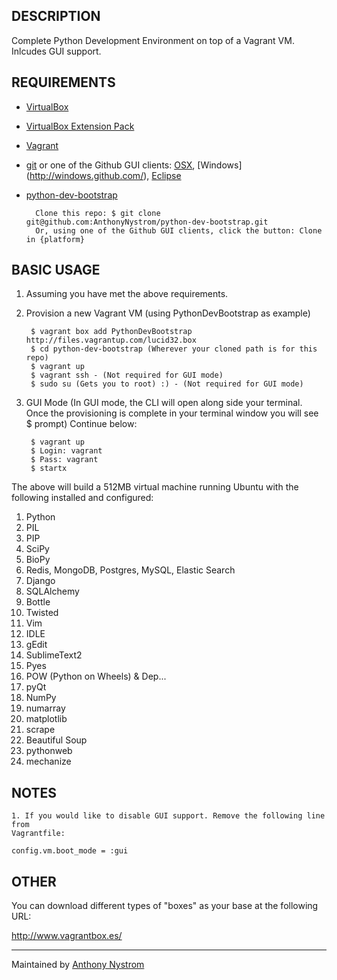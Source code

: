 ## DESCRIPTION

Complete Python Development Environment on top of a Vagrant VM. Inlcudes GUI support.



## REQUIREMENTS


* [VirtualBox](http://www.virtualbox.org/)
* [VirtualBox Extension Pack](http://download.virtualbox.org/virtualbox/4.2.0/Oracle_VM_VirtualBox_Extension_Pack-4.2.0-80737.vbox-extpack)
* [Vagrant](http://www.vagrantup.com/)
* [git](http://git-scm.com/downloads)
or one of the Github GUI clients: [OSX](http://mac.github.com/), [Windows] (http://windows.github.com/), [Eclipse](http://eclipse.github.com/)
* [python-dev-bootstrap](https://github.com/AnthonyNystrom/python-dev-bootstrap)

		Clone this repo: $ git clone git@github.com:AnthonyNystrom/python-dev-bootstrap.git
		Or, using one of the Github GUI clients, click the button: Clone in {platform}

## BASIC USAGE

1. Assuming you have met the above requirements. 
2. Provision a new Vagrant VM (using PythonDevBootstrap as example)

        $ vagrant box add PythonDevBootstrap http://files.vagrantup.com/lucid32.box
        $ cd python-dev-bootstrap (Wherever your cloned path is for this repo)
        $ vagrant up
 		$ vagrant ssh - (Not required for GUI mode)
 		$ sudo su (Gets you to root) :) - (Not required for GUI mode)
 		
3. GUI Mode (In GUI mode, the CLI will open along side your terminal. Once the provisioning is complete in your terminal window you will see $ prompt) Continue below:

		$ vagrant up
		$ Login: vagrant
		$ Pass: vagrant
		$ startx

 		
The above will build a 512MB virtual machine running Ubuntu with the following installed and configured:

1. Python
2. PIL
3. PIP
4. SciPy
5. BioPy
5. Redis, MongoDB, Postgres, MySQL, Elastic Search
6. Django
7. SQLAlchemy
8. Bottle
9. Twisted
10. Vim
11. IDLE
12. gEdit
13. SublimeText2
14. Pyes
15. POW (Python on Wheels) & Dep...
16. pyQt
17. NumPy
18. numarray
19. matplotlib
20. scrape
21. Beautiful Soup
22. pythonweb
23. mechanize

## NOTES

	1. If you would like to disable GUI support. Remove the following line from
	Vagrantfile: 
	
	config.vm.boot_mode = :gui
	
## OTHER

You can download different types of "boxes" as your base at the following URL:

http://www.vagrantbox.es/

--------------------------------------------------------------------- 
Maintained by [Anthony Nystrom](https://github.com/AnthonyNystrom)
